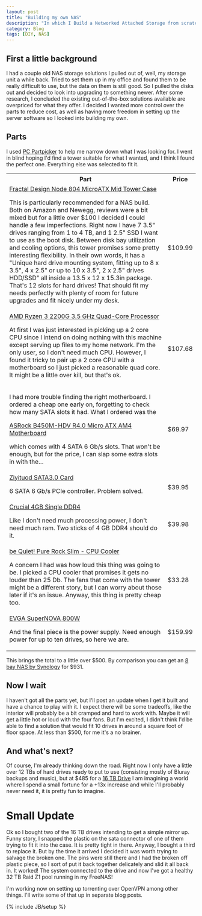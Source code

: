 ```yaml
---
layout: post
title: "Building my own NAS"
description: "In which I Build a Networked Attached Storage from scratch"
category: Blog
tags: [DIY, NAS]
---
```


## First a little background
I had a couple old NAS storage solutions I pulled out of, well, my storage unit a while back. Tried to set them up in my office and found them to be really difficult to use, but the data on them is still good. So I pulled the disks out and decided to look into upgrading to something newer. After some research, I concluded the existing out-of-the-box solutions available are overpriced for what they offer. I decided I wanted more control over the parts to reduce cost, as well as having more freedom in setting up the server software so I looked into building my own.

## Parts
I used [PC Partpicker](https://pcpartpicker.com) to help me narrow down what I was looking for. I went in blind hoping I'd find a tower suitable for what I wanted, and I think I found the perfect one. Everything else was selected to fit it.

<table class="table-dark">
  <tr>
    <th scope="col">Part</th>
    <th scope="col">Price</th>
  </tr>

  <tr>
    <td>
      <a href="https://pcpartpicker.com/product/yTdqqs/fractal-design-case-fdcanode804blw">Fractal Design Node 804 MicroATX Mid Tower Case</a>
      <p>This is particularly recommended for a NAS build. Both on Amazon and Newegg, reviews were a bit mixed but for a little over $100 I decided I could handle a few imperfections. Right now I have 7 3.5" drives ranging from 1 to 4 TB, and 1 2.5" SSD I want to use as the boot disk. Between disk bay utilization and cooling options, this tower promises some pretty interesting flexibility. In their own words, it has a "Unique hard drive mounting system, fitting up to 8 x 3.5", 4 x 2.5" or up to 10 x 3.5", 2 x 2.5" drives HDD/SSD" all inside a 13.5 x 12 x 15.3in package. That's 12 slots for hard drives! That should fit my needs perfectly with plenty of room for future upgrades and fit nicely under my desk.</p>
    </td>
    <td>$109.99</td>
  </tr>
  <tr>
    <td>
      <a href="https://pcpartpicker.com/product/RkJtt6/amd-ryzen-3-2200g-35ghz-quad-core-processor-yd2200c5fbbox">AMD Ryzen 3 2200G 3.5 GHz Quad-Core Processor</a>
      <p>At first I was just interested in picking up a 2 core CPU since I intend on doing nothing with this machine except serving up files to my home network. I'm the only user, so I don't need much CPU. However, I found it tricky to pair up a 2 core CPU with a motherboard so I just picked a reasonable quad core. It might be a little over kill, but that's ok.</p>
    </td>
    <td>$107.68</td>
  </tr>
  <tr>
    <td>
      <p>I had more trouble finding the right motherboard. I ordered a cheap one early on, forgetting to check how many SATA slots it had. What I ordered was the</p>
      <a href="https://pcpartpicker.com/product/RD97YJ/asrock-b450m-hdv-r40-micro-atx-am4-motherboard-b450m-hdv-r40">ASRock B450M-HDV R4.0 Micro ATX AM4 Motherboard</a>
      <p>which comes with 4 SATA 6 Gb/s slots. That won't be enough, but for the price, I can slap some extra slots in with the…</p>
    </td>
    <td>$69.97</td>
  </tr>
  <tr>
    <td>
      <a href="https://www.amazon.com/dp/B07S8CB398/">Ziyituod SATA3.0 Card</a>
      <p>6 SATA 6 Gb/s PCIe controller. Problem solved.</p>
    </td>
    <td>$39.95</td>
  </tr>
  <tr>
    <td>
      <a href="https://www.amazon.com/dp/B019FRDFU0">Crucial 4GB Single DDR4</a>
      <p>Like I don't need much processing power, I don't need much ram. Two sticks of 4 GB DDR4 should do it.</p>
    </td>
    <td>$39.98</td>
  </tr>
  <tr>
    <td>
      <a href="https://www.amazon.com/dp/B01KVNCEIG">be Quiet! Pure Rock Slim - CPU Cooler</a>
      <p>A concern I had was how loud this thing was going to be. I picked a CPU cooler that promises it gets no louder than 25 Db. The fans that come with the tower might be a different story, but I can worry about those later if it's an issue. Anyway, this thing is pretty cheap too.</p>
    </td>
    <td>$33.28</td>
  </tr>
  <tr>
    <td>
      <a href="https://www.newegg.com/evga-supernova-850-g2-220-g2-0850-xr-850w/p/N82E16817438018?Item=N82E16817438018">EVGA SuperNOVA 800W</a>
      <p>And the final piece is the power supply. Need enough power for up to ten drives, so here we are.</p>
    </td>
    <td>$159.99</td>
  </tr>
</table>


This brings the total to a little over $500. By comparison you can get an [8 bay NAS by Synology](https://www.amazon.com/Synology-Bay-Diskstation-Diskless-DS1819/dp/B07KMKDW42/) for $931.


## Now I wait
I haven't got all the parts yet, but I'll post an update when I get it built and have a chance to play with it. I expect there will be some tradeoffs, like the interior will probably be a bit cramped and hard to work with. Maybe it will get a little hot or loud with the four fans. But I'm excited, I didn't think I'd be able to find a solution that would fit 10 drives in around a square foot of floor space. At less than $500, for me it's a no brainer.

## And what's next?
Of course, I'm already thinking down the road. Right now I only have a little over 12 TBs of hard drives ready to put to use (consisting mostly of Bluray backups and music), but at $485 for a [16 TB Drive](https://www.amazon.com/Seagate-IronWolf-16TB-Internal-Drive/dp/B07SGGWYC1) I am imagining a world where I spend a small fortune for a +13x increase and while I'll probably never need it, it is pretty fun to imagine.

# Small Update
Ok so I bought two of the 16 TB drives intending to get a simple mirror up. Funny story, I snapped the plastic on the sata connector of one of them trying to fit it into the case. It is pretty tight in there. Anyway, I bought a third to replace it. But by the time it arrived I decided it was worth trying to salvage the broken one. The pins were still there and I had the broken off plastic piece, so I sort of put it back together delicately and slid it all back in. It worked! The system connected to the drive and now I've got a healthy 32 TB Raid Z1 pool running in my FreeNAS!

I'm working now on setting up torrenting over OpenVPN among other things. I'll write some of that up in separate blog posts.

{% include JB/setup %}
